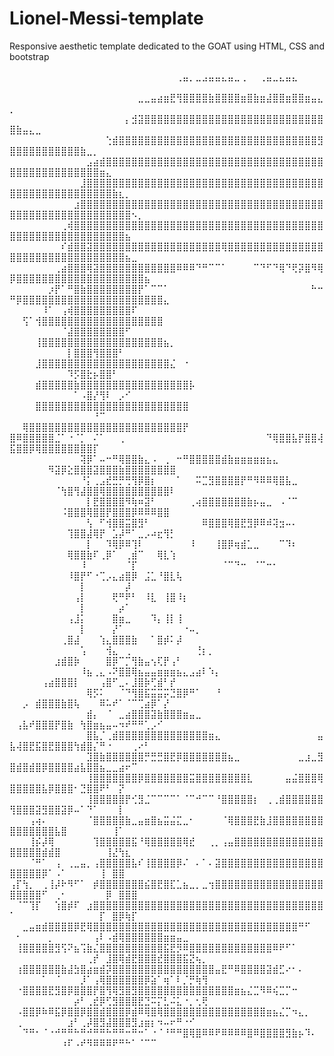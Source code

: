# Lionel-Messi-template
Responsive aesthetic template dedicated to the GOAT using HTML, CSS and bootstrap


⠀⠀⠀⠀⠀⠀⠀⠀⠀⠀⠀⠀⠀⠀⠀⠀⠀⠀⠀⠀⠀⠀⠀⠀⠀⠀⢀⣤⡀⣀⣠⣤⣤⣄⣤⣀⢀⠀⠀⢀⣤⣀⣄⣤⣄⠀⠀⠀⠀⠀⠀⠀⠀⠀⠀⠀⠀⠀⠀⠀⠀⠀⠀⠀⠀⠀⠀⠀⠀⠀⠀⠀⠀⠀⠀⠀⠀⠀⠀⠀⠀
⠀⠀⠀⠀⠀⠀⠀⠀⠀⠀⠀⠀⠀⠀⠀⠀⠀⠀⠀⠀⣀⣀⣤⣴⣶⣟⢻⣿⣿⣿⣿⣷⣿⣿⣿⣿⣶⣿⣷⣶⣼⣿⣿⣶⣿⣿⣶⣤⣄⡀⠀⠀⠀⠀⠀⠀⠀⠀⠀⠀⠀⠀⠀⠀⠀⠀⠀⠀⠀⠀⠀⠀⠀⠀⠀⠀⠀⠀⠀⠀⠀
⠀⠀⠀⠀⠀⠀⠀⠀⠀⠀⠀⠀⠀⠀⠀⠀⠀⠀⡄⣺⣽⣿⣿⣿⣿⣿⣿⣿⣿⣿⣿⣿⣿⣿⣿⣿⣿⣿⣿⣿⣿⣿⣿⣿⣿⣿⣿⣿⣿⣿⣷⣤⣄⣀⠀⠀⠀⠀⠀⠀⠀⠀⠀⠀⠀⠀⠀⠀⠀⠀⠀⠀⠀⠀⠀⠀⠀⠀⠀⠀⠀
⠀⠀⠀⠀⠀⠀⠀⠀⠀⠀⠀⠀⠀⠀⠀⢑⣾⣿⣿⣿⣿⣿⣿⣿⣿⣿⣿⣿⣿⣿⣿⣿⣿⣿⣿⣿⣿⣿⣿⣿⣿⣿⣿⣿⣿⣿⣿⣿⣻⣿⣿⣿⣿⣿⣿⣿⣿⣿⣿⣿⣷⣀⡀⠀⠀⠀⠀⠀⠀⠀⠀⠀⠀⠀⠀⠀⠀⠀⠀⠀
⠀⠀⠀⠀⠀⠀⠀⠀⠀⠀⠀⠀⣠⣴⣾⣿⣿⣿⣿⣿⣿⣿⣿⣿⣿⣿⣿⣿⣿⣿⣿⣿⣿⣿⣿⣿⣿⣿⣿⣿⣿⣿⣿⣿⣿⣿⣿⣿⣿⣿⣿⣿⣿⣿⣿⣿⣿⣿⣿⣿⣿⣿⣿⣶⣄⠀⠀⠀⠀⠀⠀⠀⠀⠀⠀⠀⠀⠀⠀⠀
⠀⠀⠀⠀⠀⠀⠀⠀⠀⠀⠀⣸⣿⣿⣿⣿⣿⣿⣿⣿⣿⣿⣿⣿⣿⣿⣿⣿⣿⣿⣿⣿⣿⣿⣿⣿⣿⣿⣿⣿⣿⣿⣿⣿⣿⣿⣿⣿⣿⣿⣿⣿⣿⣿⣿⣿⣿⣿⣿⣿⣿⣿⣿⣿⣿⣷⣆⡀⠀⠀⠀⠀⠀⠀⠀⠀⠀⠀⠀⠀
⠀⠀⠀⠀⠀⠀⠀⠀⠀⠀⣰⣿⣿⣿⣿⣿⣿⣿⣿⣿⣿⣿⣿⣿⣿⣿⣿⣿⣿⣿⣿⣿⣿⣿⣿⣿⣿⣿⣿⣿⣿⣿⣿⣿⣿⣿⣿⣿⣿⣿⣿⣿⣿⣿⣿⣿⣿⣿⣿⣿⣿⣿⣿⣿⣿⣿⣿⣿⠢⡀⠀⠀⠀⠀⠀⠀⠀⠀⠀
⠀⠀⠀⠀⠀⠀⠀⠀⢀⢾⣿⣿⣿⣿⣿⣿⣿⣿⣿⣿⣿⣿⣿⣿⣿⣿⣿⣿⣿⣿⣿⣿⣿⣿⣿⣿⣿⣿⣿⣿⣿⣿⣿⣿⣿⣿⣿⣿⣿⣿⣿⣿⣿⣿⣿⣿⣿⣿⣿⣿⣿⣿⣿⣿⣿⣿⣿⣦⠀⠀⠀⠀⠀⠀⠀⠀⠀⠀⠀
⠀⠀⠀⠀⠀⠀⠀⠀⠎⣾⣿⣿⣽⣿⣿⣿⣿⣿⣿⣿⣿⣿⣿⣿⣿⣿⣿⣿⣿⣿⣿⣿⣿⢿⣿⣿⣿⣿⣿⣿⣿⣿⣿⣿⣿⣿⣿⣿⣿⣿⣿⣿⣿⣿⣿⣿⣿⣿⣿⣿⣿⣿⣿⣿⣿⣿⣿⣦⣀⠀⠀⠀⠀⠀⠀⠀⠀⠀
⠀⠀⠀⠀⠀⠀⠀⢀⣴⣿⣿⣿⢿⣽⣿⣿⣿⣿⣿⣿⣿⣿⣿⣿⣿⣿⠿⠿⠿⠙⠛⠉⠉⠁⠀⠀⠀⠀⠉⠙⠋⠙⢿⠙⢟⡽⣿⠻⢿⡿⣿⣿⣿⣿⣿⣿⣿⣿⣿⣿⣿⣿⣿⣿⣿⣿⣿⣿⣿⣿⣦⠀⠀⠀⠀
⠀⠀⠀⠀⠀⠀⡰⡟⠁⠛⣿⣷⣿⣿⣿⣿⣿⣿⣿⣿⡟⠁⠉⠉⠁⠀⠀⠀⠀⠀⠀⠀⠀⠀⠀⠀⠀⠀⠀⠀⠀⠀⠀⠀⠀⠀⠀⠓⠒⠛⡿⣿⣿⣿⣿⣿⣿⣿⣿⣿⣿⣿⣿⣿⣿⣿⣿⣿⣿⣿⣿⣿⣿⣄⠀⠀⠀⠀⠀
⠀⠀⠀⠀⠀⠸⠁⠀⢠⢾⣿⣿⣿⣿⣿⣿⣿⣿⣿⠏⠀⠀⠀⠀⠀⠀⠀⠀⠀⠀⠀⠀⠀⠀⠀⠀⠀⠀⠀⠀⠀⠀⠀⠀⠀⠀⠀⠀⠀⠀⠀⢫⠁⢺⣿⣿⣿⣿⣿⣿⣿⣿⣿⣿⣿⣿⣿⣿⣿⣿⣿⣿⣿⠀⠀⠀⠀⠀
⠀⠀⠀⠀⠀⠀⠀⠀⠈⣼⣿⣿⣿⣿⣿⣿⣿⣿⠋⠀⠀⠀⠀⠀⠀⠀⠀⠀⠀⠀⠀⠀⠀⠀⠀⠀⠀⠀⠀⠀⠀⠀⠀⠀⠀⠀⠀⠀⠀⠀⠀⠀⠀⢸⣿⣿⣿⣿⣿⣿⣿⣿⣿⣿⣿⣿⣿⣿⣿⣿⣿⣿⣿⣦⡀⠀⠀⠀
⠀⠀⠀⠀⠀⠀⠀⠀⠀⡇⣿⣿⣿⢻⣿⣿⣿⠃⠀⠀⠀⠀⠀⠀⠀⠀⠀⠀⠀⠀⠀⠀⠀⠀⠀⠀⠀⠀⠀⠀⠀⠀⠀⠀⠀⠀⠀⠀⠀⠀⠀⠀⠀⣸⣿⣿⣿⣿⣿⣿⣿⣿⣿⣿⣿⣿⣿⣿⣿⣿⣿⣿⣿⣿⣌⠀⠐
⠀⠀⠀⠀⠀⠀⠀⠀⠀⠹⡫⣿⣗⡦⣿⣿⠃⠀⠀⠀⠀⠀⠀⠀⠀⠀⠀⠀⠀⠀⠀⠀⠀⠀⠀⠀⠀⠀⠀⠀⠀⠀⠀⠀⠀⠀⠀⠀⠀⠀⠀⠀⠀⣾⣿⣿⣿⣿⣿⣷⣿⣿⣿⣿⣿⣿⣿⣿⣿⣿⣿⣿⣿⣿⣿⣿⣿⡧⠀⠀
⠀⠀⠀⠀⠀⠀⠀⠀⠀⠀⠁⠠⣿⡜⢻⠇⠀⡠⠊⠀⠀⠀⠀⠀⠀⠀⠀⠀⠀⠀⠀⠀⠀⠀⠀⠀⠀⠀⠀⠀⠀⠀⠀⠀⠀⠀⠀⠀⠀⠀⠀⠀⠀⣿⣿⣿⣿⣿⣿⣿⣿⣿⣿⣿⣿⣿⣿⣿⣿⣿⣿⣿⣿⣿⣿⣿⣿
⠀⠀⠀⠀⠀⠀⠀⠀⠀⠀⠀⠀⠀⠘⠉⠀⠀⠀⠀⠀⠀⠀⠀⠀⠀⠀⠀⠀⠀⠀⠀⠀⠀⠀⠀⠀⠀⠀⠀⠀⠀⠀⠀⠀⠀⠀⠀⠀⠀⠀⠀⢿⣿⣿⣿⣿⣿⣿⣿⣿⣿⣿⣿⣿⣿⣿⣿⣿⣿⣿⣿⣿⣿⣿⣿⣿⡟⠀⠀⠀
⠀⠀⠀⠀⠀⠀⠀⠀⠀⠀  ⣿⠿⣿⣿⣿⣿⣿⣈⠁⠐⠈⡁⠀⠌⠁⠀⠀⢀⠀⠀⠀⠀⠀⠀⠀⠀⠀⠀⠀⠀⠀⠀⠀⠀⠀⠀⠀⠀⠀⠀⠙⢿⣿⣿⣧⡟⣿⣿⢼⣯⣿⣿⡿⢿⣿⣿⣿⣿⣿⣿⣿⣿⡏⠀⠀⠀⠀
⠀⠀⠀⠀⠀⠀⠀⠀⠀⠀⠀⢽⡿⠁⠤⠒⠛⢿⣿⣿⣷⣄⠠⠀⢀⠀⠒⠛⣿⣿⣿⣿⣿⣾⣷⣶⣶⣶⣶⣶⣦⣄⠀⠀⠀⠀⠀⠀⠀⠀⠀⠀⠀⠀⠀⠻⣽⡿⣕⣿⣿⣿⣽⣿⣿⣿⣷⣿⣿⣿⣿⣿⣿⣿⣿⠀⠀
⠀⠀⠀⠀⠀⠀⠀⠀⠀⠀⠀⠘⡅⢀⣠⣞⣛⡛⢛⢻⡿⣿⡆⠀⠀⠀⠁⠀⠀⠭⣉⣻⣿⣿⣿⣿⡟⠛⠻⠿⠿⢿⣿⣧⣀⠀⠀⠀⠀⠀⠀⠀⠀⠀⠀⠀⠈⢳⣿⢻⣼⣿⣿⢿⣿⣿⣿⣿⣿⣿⣿⣿⣿⣿⠇⠀⠀⠀⠀⠀
⠀⠀⠀⠀⠀⠀⠀⠀⠀⠀⠀⠀⡇⣟⣿⣿⣿⣿⠻⢷⠶⣽⠃⠀⠀⠀⠀⠀⢀⢴⣿⣿⣿⣿⣿⣿⣿⣷⡦⣤⣀⠀⠠⠈⠉⠀⠀⠀⠀⠀⠀⠀⠀⠀⠀⠀⠀⠨⣿⣿⣿⢿⣿⣿⡟⣿⣿⣿⡿⠿⠿⠿⣿⣿⠀⠀⠀⠀⠀⠀
⠀⠀⠀⠀⠀⠀⠀⠀⠀⠀⠀⠀⢣⠀⠋⢺⣿⣿⣭⣿⣻⠃⠀⠀⠀⠀⠀⠀⠀⠀⠿⣿⣿⣿⢿⣿⣟⣻⡿⠿⠾⢽⣲⠤⠄⠀⠀⠀⠀⠀⠀⠀⠀⠀⠀⠀⠀⠀⢹⣿⣿⣼⢿⡟⠀⣡⡼⠛⠁⣀⡠⠴⣖⢻⡃⠀⠀⠀⠀⠀⠀
⠀⠀⠀⠀⠀⠀⠀⠀⠀⠀⠀⠀⡇⠀⠀⠹⢿⡿⠿⢹⠇⠀⠀⠀⠀⠀⠀⠀⠸⠀⠀⠀⢸⣿⡿⢶⣾⣁⣀⠀⠀⠀⠉⠹⠆⠀⠀⠀⠀⠀⠀⠀⠀⠀⠀⠀⠀⠀⢿⣿⣿⣷⠏⢀⡿⠁⠀⢀⣾⠉⠀⠀⢿⣇⢱⠀⠀⠀⠀⠀⠀
⠀⠀⠀⠀⠀⠀⠀⠀⠀⠀⠀⠸⠀⠀⠀⠀⠀⠀⠈⡏⠀⠀⠀⠀⠀⠀⠀⠀⠀⠀⠀⠀⠀⠈⠉⠙⠒⠀⠈⠉⠒⠂⠀⠀⠀⠀⠀⠀⠀⠀⠀⠀⠀⠀⠀⠀⠀⠀⠸⣿⡟⠋⠐⢉⡠⣄⣴⣿⡿⠀⣨⣁⠘⣿⣇⢧⠀⠀⠀⠀⠀
⠀⠀⠀⠀⠀⠀⠀⠀⠀⠀⠀⡇⠀⠀⠀⠀⠀⠀⡼⠀⠀⠀⠀⠀⠀⠀⠀⠀⠀⠀⠀⠀⠀⠀⠀⠀⠀⠀⠀⠀⠀⠀⠀⠀⠀⠀⠀⠀⠀⠀⠀⠀⠀⠀⠀⠀⠀⠀⠀⢠⡇⠀⠀⠀⠀⢟⠛⠟⠃⠀⠸⣇⠀⢸⣿⠸⡆⠀⠀⠀⠀
⠀⠀⠀⠀⠀⠀⠀⠀⠀⠀⠀⡇⠀⠀⠀⠀⠀⡴⠁⠀⠀⠀⠀⠀⠀⠀⠀⠀⠀⠀⠀⠀⠀⠀⠀⠀⠀⠀⠀⠀⠀⠀⠀⠀⠀⠀⠀⠀⠀⠀⠀⠀⠀⠀⠀⠀⠀⠀⢠⣸⡅⠀⠀⠀⠀⣿⣶⣀⠀⠀⠀⠹⡄⢸⡇⢸⠀⠀⠀⠀⠀
⠀⠀⠀⠀⠀⠀⠀⠀⠀⠀⠀⡇⠀⠀⠀⠀⡜⠁⠀⠀⠀⠀⠀⠀⠀⠀⠀⠐⠤⡀⠀⠀⠀⠀⠀⠀⠀⠀⠀⠀⠀⠀⠀⠀⠀⠀⠀⠀⠀⠀⠀⠀⠀⠀⠀⠀⠀⢀⣿⣼⠀⠀⠀⢱⣄⣿⣿⣿⣷⠀⠀⠁⣿⡾⠅⡼⠀⠀⠀⠀⠀
⠀⠀⠀⠀⠀⠀⠀⠀⠀⠀⠀⢡⠀⠀⠀⢺⣄⠀⢀⠀⠀⠀⠀⠀⠀⠀⠀⠀⠀⢘⡆⡀⠀⠀⠀⠀⠀⠀⠀⠀⠀⠀⠀⠀⠀⠀⠀⠀⠀⠀⠀⠀⠀⠀⠀⠀⣰⣾⣿⡷⠀⠀⠀⠀⣿⡿⠉⡉⢻⣷⣤⢢⢏⡟⢠⠃⠀⠀⠀⠀⠀
⠀⠀⠀⠀⠀⠀⠀⠀⠀⠀⠀⠸⣦⢀⣄⠠⠝⣿⣿⢿⣦⣤⣤⣶⣶⣶⣦⣄⣠⣴⠇⠱⡄⠀⠀⠀⠀⠀⠀⠀⠀⠀⠀⠀⠀⠀⠀⠀⠀⠀⠀⠀⠀⠀⢠⣴⣿⣿⣿⡇⠀⠀⠀⢠⣿⠋⣀⠄⣸⣿⡷⢋⣾⠃⡞⠀⠀⠀⠀⠀⠀
⠀⠀⠀⠀⠀⠀⠀⠀⠀⠀⠀⠀⢿⡫⠅⠀⠀⠈⠙⢻⣿⣯⣭⣭⡭⣙⣿⡿⠛⠁⠀⠀⠘⠀⠀⠀⠀⠀⠀⠀⠀⠀⠀⠀⠀⠀⠀⠀⠀⠀⠀⡠⠀⣾⣿⣿⣿⣷⣿⢧⠀⠀⠀⠿⠥⠞⠁⠈⠉⢉⣴⡿⠁⡜⠀⠀⠀⠀⠀⠀⠀
⠀⠀⠀⠀⠀⠀⠀⠀⠀⠀⠀⠀⣾⡄⠀⠈⠀⣀⣴⣿⣿⣿⣽⣷⣿⣿⣿⣶⣤⣀⠀⠀⠀⠀⠀⠀⠀⠀⠀⠀⠀⠀⠀⠀⠀⠀⠀⠀⠀⠀⢠⣧⠞⣿⣿⣿⡟⣿⣷⠀⢳⣿⣶⣦⣤⠤⠲⠞⠛⠛⢁⡠⠊⠀⠀⠀⠀⠀⠀⠀⠀
⠀⠀⠀⠀⠀⠀⠀⠀⠀⠀⠀⠀⣿⣧⡈⢀⣾⣿⣿⣿⣿⣿⣿⣿⣿⣿⣿⣿⣿⣿⣿⣶⣄⠀⠀⠀⠀⠀⠀⠀⠀⠀⠀⠀⠀⠀⠀⠀⣤⣧⢼⣿⣟⣯⣿⣟⣿⣿⣿⢳⣾⣿⡌⠛⠐⠀⠀⠀⢀⠔⠃⠀⠀⠀⠀⠀⠀⠀⠀⠀⠀
⠀⠀⠀⠀⠀⠀⠀⠀⠀⠀⠀⠀⣹⣿⣷⣿⣿⣿⣿⣿⣿⡛⣛⣛⣿⣟⡿⣿⣿⣿⣿⣿⣿⣿⣦⣀⠀⠀⠀⠀⠀⠀⠀⠀⠀⣀⣰⣀⣻⣿⣾⣿⣾⣿⡿⣿⣿⣿⣿⣴⣧⣿⣿⣦⣀⣀⣴⠖⠉⠀⠀⠀⠀⠀⠀⠀⠀⠀⠀⠀⠀
⠀⠀⠀⠀⠀⠀⠀⠀⠀⠀⠀⠀⢸⣿⣿⣿⣿⣿⣿⣿⡿⣿⣿⣿⣿⣿⣿⣿⣭⣿⣿⣿⣿⣿⣿⣿⣿⣇⠀⠀⠀⠀⠀⣤⣬⣿⣿⣿⢿⣿⣿⣿⣿⣿⣧⡿⣿⣿⣿⠂⣙⣿⣿⠟⠃⠀⡝⠀⠀⠀⠀⠀⠀⠀⠀⠀⠀⠀⠀⠀⠀
⠀⠀⠀⠀⠀⠀⠀⠀⠀⠀⠀⠀⢸⣿⣿⣿⣿⣿⡟⢊⣻⣈⠉⠉⠉⠉⠁⠈⠉⠚⠉⠉⠘⣿⣿⣿⣿⣿⡆⠀⢀⢀⣾⣿⣿⣿⣿⣿⣿⢻⣿⣿⣿⣽⣻⣿⣿⣽⡿⠤⠁⠙⠁⠀⠀⠀⡇⠀⠀⠀⠀⠀⠀⠀⠀⠀⠀⠀⠀⠀⠀
⠀⠀⠀⢠⢴⠄⠀⠀⠀⠀⠀⠀⠈⣿⣿⣿⣿⣿⣷⣀⣤⣶⣿⣦⣭⣬⣍⣀⠂⠀⠀⠀⠀⠈⢿⣿⣿⣿⣟⣷⣸⣿⣿⣿⣿⣿⣿⣿⣿⣿⣿⣿⣿⣿⣿⣿⣧⣿⠀⠀⠀⠀⠀⠀⠀⢸⠁⠀⠀⠀⠀⠀⠀⠀⠀⠀⠀⠀⠀⠀⠀
⠀⠀⠀⢸⡮⡼⢿⠀⠀⠀⠀⠀⠀⢹⣿⣿⣿⣿⣿⣯⠘⢿⣿⣿⣿⣿⣿⢿⣞⠀⠀⢀⡀⢠⣤⣿⣿⣿⣿⣿⣿⣿⣿⣿⣿⣿⣿⣿⣿⣿⣿⣿⣿⣿⣾⣾⣿⠀⠀⠀⠀⠀⠀⠀⢸⣜⢳⣆⠀⠀⠀⠀⠀⠀⠀⠀⠀⠀⠀⠀
⠀⠀⠀⠈⠛⠁⠀⢠⠀⢀⣀⣤⡀⢠⣿⣿⣿⣿⣿⣧⠎⢸⣿⣿⣿⣿⡿⠌⠀⠄⠁⠄⣽⣿⣿⣿⣿⣿⣿⣿⣿⣿⣿⣿⣿⣿⣿⣿⣿⣿⣿⣿⣿⣿⡿⠁⠠⠁⠀⠀⠀⠀⠀⢸⠀⣿⣿⠀⠀⠀⠀⠀
⢠⡏⢳⡀⠀⢀⢸⡼⠗⠻⠋⠁⠀⡾⣿⣿⣿⣿⣿⣿⣿⣮⣿⣟⣿⣏⣁⣦⣀⡀⣀⢲⣿⣿⣿⣿⣿⣿⣿⣿⣿⣿⣿⣿⣿⣿⣿⣿⣿⣿⣿⣿⣿⣿⠋⠀⢀⠂⠀⠀⠀⠀⠀⠀⡿⠀⣿⣿⣿
⠀⠈⠉⢹⡏⠀⠀⢱⣿⡾⠏⠀⣰⣿⣿⣿⣿⣿⣿⣿⣿⣿⣿⣿⣿⣿⣿⣿⣿⣿⣿⣿⣿⣿⣿⣿⣿⣿⣿⣿⣿⣿⣿⣿⣿⣿⣿⣿⣿⠁⠀⠀⠀⠀⠀⠀⠀⠀⠀⠀⠀⠀⠀⡏⠀⣿⡿⢷⡏⠀⠀⠀⠀⠀⠀⠀⠀⠀⠀⠀
⠀⠀⣀⣤⣶⣾⣿⣿⣿⣿⡿⣟⢿⣿⣿⣿⣿⣿⣿⣿⣿⣿⣿⣿⣿⣿⣿⣿⣿⣿⣿⣿⣿⣿⣿⣿⣿⣿⣿⣿⣿⣿⣿⣿⣿⠛⠋⠀⠀⠀⠂⠀⠀⠀⠀⡀⠀⠀⠀⠀⠀⠀⢠⠇⠠⣾⢿⣿⣿⣿⣿⣿⣿⣶⣶⣤⣀⠀⠀⠀⠀
⠀⢸⣿⣿⣿⣿⣿⣻⢫⠝⣦⢩⣷⣌⣿⣿⣿⣿⣿⣿⣿⣿⣿⣿⣯⣟⡻⠿⣿⣿⣿⣿⣿⣿⣿⣿⣿⣿⣿⣿⣿⠿⠟⠋⠁⠀⠀⠀⠀⠀⠀⠀⠀⠀⠀⠀⠀⠀⠀⠀⠀⢀⡞⠀⣸⣿⢿⣾⣟⣿⣿⣿⣞⣿⣿⣿⣯⣝⢦⡀⠀
⠀⢰⣿⣿⣿⣿⣿⣿⣷⣼⣳⣿⣴⣶⣾⡽⣿⣿⣿⣿⣿⣿⣿⣿⣿⣿⣿⣿⣿⣿⣿⣿⣤⣟⠛⠿⣿⣿⣿⣿⣽⣾⣋⠔⠂⠄⠀⠀⠀⠀⠀⠀⠀⠀⠁⠀⠈⠀⠀⠀⡸⠁⢠⢿⣿⣿⣿⣿⣿⣿⡿⣵⠁⢶⠁⠇⡈⡛⢷⢻
⠀⠐⣿⣿⣿⣿⣟⣻⣿⡿⣿⣿⣿⡟⣿⢻⢿⣻⣿⣻⣿⣿⣿⣿⣿⣿⣿⣿⣿⣿⣿⣿⣿⣿⣿⣶⣦⣌⣉⠻⠿⢮⣉⡉⠒⠀⠀⠀⠀⠀⠀⠀⠀⠀⠀⠀⠀⠀⠀⡴⠃⢀⣞⡿⢋⣻⣿⣿⣿⣟⣙⠭⡍⣃⠬⣅⠐⡀⢂⢟⠀
⠀⠠⣿⣿⡿⠷⠿⣯⡿⣿⣿⡿⣿⣿⣾⣿⣿⣿⡿⣾⠿⢿⣿⢿⣿⣿⣿⣿⣿⣿⣿⣿⣿⣿⣿⣿⣿⣿⣿⣿⣶⣦⣌⡉⠲⣄⡀⠀⠀⠀⢀⠀⠀⠀⠀⠀⠀⠀⣰⠃⢀⡼⣿⣻⣼⣿⣿⣿⣻⣰⣶⡆⠲⠤⠖⠛⠐⠊⠀⠀⠀
⠀⠀⠙⠛⠂⠈⠐⠚⠛⠛⠓⠛⠚⠛⠛⠓⠛⠛⠒⠛⠒⠁⠐⠈⠘⠛⠛⣿⢿⣿⠿⠿⠟⠿⠿⠿⠿⣿⠿⣿⣿⣿⣿⣻⣷⡦⠹⠄⠀⠀⠀⠀⠀⠀⠀⠀⠀⠰⠏⠠⠞⠻⠿⠿⠿⠟⠛⠓⠁⠈⠉⠉⠀⠀⠀⠀⠀⠀⠀⠀⠀⠀⠀⠀⠀⠀⠀⠀⠀⠀⠀

